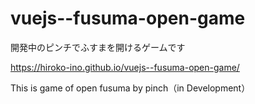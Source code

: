 # vuejs--fusuma-open-game

開発中のピンチでふすまを開けるゲームです

https://hiroko-ino.github.io/vuejs--fusuma-open-game/

This is game of open fusuma by pinch（in Development）